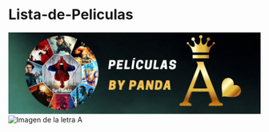 # Lista-de-Peliculas

<img src="https://github.com/by-Panda/Lista-de-Peliculas/blob/main/IMG/Letra%20A.jpg" alt="Imagen de la letra A">

<img src="https://telegra.ph/file/de8183d986c5b8f86b7a7.jpg" alt="Imagen de la letra A" onclick="return false;">

